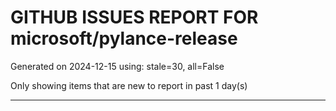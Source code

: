
# GITHUB ISSUES REPORT FOR microsoft/pylance-release


Generated on 2024-12-15 using: stale=30, all=False


Only showing items that are new to report in past 1 day(s)


---




















